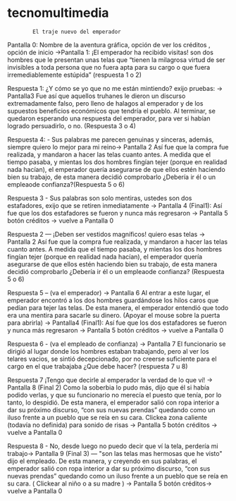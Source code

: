 # tecnomultimedia

            El traje nuevo del emperador



Pantalla 0: Nombre de la aventura gráfica, opción de ver los créditos , opción de inicio ->Pantalla 1: ¡El emperador ha recibido visitas! son dos hombres que le presentan unas telas que  “tienen la milagrosa virtud de ser invisibles a toda persona que no fuera apta para su cargo o que fuera irremediablemente estúpida” (respuesta 1 o 2)

Respuesta 1: ¿Y cómo se yo que no me están mintiendo? exijo pruebas: -> Pantalla3 Fue así que aquellos truhanes le dieron un discurso extremadamente falso, pero lleno de halagos al emperador y de los supuestos beneficios económicos que tendría el pueblo. Al terminar, se quedaron esperando una respuesta del emperador, para ver si habían logrado persuadirlo, o no. (Respuesta 3 o 4)

Respuesta 4: -  Sus palabras me parecen genuinas y sinceras, además, siempre quiero lo mejor para mi reino-> Pantalla 2 Así fue que la compra fue realizada, y mandaron a hacer las telas cuanto antes.
A medida que el tiempo pasaba, y mientas los dos hombres fingían tejer (porque en realidad nada hacían), el emperador quería asegurarse de que ellos estén haciendo bien su trabajo, de esta manera decidió comprobarlo ¿Debería ir él o un empleaode confianza?(Respuesta 5 o 6) 

Respuesta 3 - Sus palabras son solo mentiras, ustedes son dos estafadores, exijo que se retiren inmediatamente -> Pantalla 4 (Final1):  Así fue que los dos estafadores se fueron y nunca más regresaron -> Pantalla 5 botón créditos -> vuelve a Pantalla 0

Respuesta 2 — ¡Deben ser vestidos magníficos! quiero esas telas -> Pantalla 2 Así fue que la compra fue realizada, y mandaron a hacer las telas cuanto antes.
A medida que el tiempo pasaba, y mientas los dos hombres fingían tejer (porque en realidad nada hacían), el emperador quería asegurarse de que ellos estén haciendo bien su trabajo, de esta manera decidió comprobarlo
¿Debería ir él o un empleaode confianza? (Respuesta 5 o 6) 

Respuesta 5 – (va el emperador) -> Pantalla 6 Al entrar a este lugar, el emperador encontró a los dos hombres guardándose los hilos caros que pedían para tejer las telas. De esta manera, el emperador entendió que todo era una mentira para sacarle su dinero. (Apoyar el mouse sobre la puerta para abrirla) -> Pantalla4 (Final1): Así fue que los dos estafadores se fueron y nunca más regresaron -> Pantalla 5 botón créditos -> vuelve a Pantalla 0

Respuesta 6 -  (va el empleado de confianza) -> Pantalla 7 El funcionario se dirigió al lugar donde los hombres estaban trabajando, pero al ver los telares vacios, se sintió decepcionado, por no creerse suficiente para el cargo en el que trabajaba ¿Que debe hacer? (respuesta 7 u 8)

Respuesta 7  ¡Tengo que decirle al emperador la verdad de lo que ví! -> Pantalla 8 (Final 2) Como la soberbia lo pudo más, dijo que él si había podido verlas, y que su funcionario no merecía el puesto que tenía, por lo tanto, lo despidió. De esta manera, el emperador salió con ropa interior a dar su próximo discurso, “con sus nuevas prendas” quedando como un iluso frente a un pueblo que se reía en su cara. Clickea zona caliente (todavía no definida) para sonido de risas -> Pantalla 5 botón créditos -> vuelve a Pantalla 0

Respuesta 8 - No, desde luego no puedo decir que ví la tela, perdería mi trabajo-> Pantalla 9  (Final 3) — "son las telas mas hermosas que he visto" dijo el empleado. De esta manera, y creyendo en sus palabras, el emperador salió con ropa interior a dar su próximo discurso, “con sus nuevas prendas” quedando como un iluso frente a un pueblo que se reía en su cara. ( Clickear al niño o a su madre ) -> Pantalla 5 botón créditos-> vuelve a Pantalla 0
